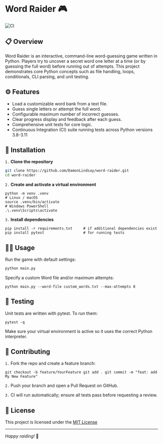 # Word Raider 🎮
![CI](https://github.com/DamonLindsay/word-raider/actions/workflows/python-app.yml/badge.svg)

## 📋 Overview

Word Raider is an interactive, command-line word-guessing game written in Python. Players try to uncover a secret word one letter at a time (or by guessing the full word) before running out of attempts. This project demonstrates core Python concepts such as file handling, loops, conditionals, CLI parsing, and unit testing.

## ⚙️ Features
- Load a customizable word bank from a text file.
- Guess single letters or attempt the full word.
- Configurable maximum number of incorrect guesses.
- Clear progress display and feedback after each guess.
- Comprehensive unit tests for core logic.
- Continuous Integration (CI) suite running tests across Python versions 3.8-3.11

## 🚀 Installation
`1.` **Clone the repository**
```bash
git clone https://github.com/DamonLindsay/word-raider.git
cd word-raider
```
`2.` **Create and activate a virtual environment**
```
python -m venv .venv
# Linux / macOS
source .venv/bin/activate
# Windows PowerShell   
.\.venv\Scripts\activate    

```
`3.` **Install dependencies**
```
pip install -r requirements.txt     # if additional dependencies exist
pip install pytest                  # for running tests
```

## 🏃‍♂️ Usage
Run the game with default settings:
```bash
python main.py
```
Specify a custom Word file and/or maximum attempts:
```
python main.py --word-file custom_words.txt --max-attempts 8
```

## 🧪 Testing
Unit tests are written with pytest.  To run them:
```
pytest -q
```
Make sure your virtual environment is active so it uses the correct Python interpreter.

## 🤝 Contributing
`1.` Fork the repo and create a feature branch:
```
git checkout -b feature/YourFeature git add . git commit -m "feat: add My New Feature"
```
`2.` Push your branch and open a Pull Request on GitHub.

`3.` CI will run automatically; ensure all tests pass before requesting a review.

## 📄 License
This project is licensed under the [MIT License](LICENSE)

---
*Happy raiding!* 🚀